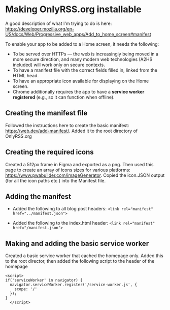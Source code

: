 # Making OnlyRSS.org installable

A good description of what I'm trying to do is here: https://developer.mozilla.org/en-US/docs/Web/Progressive_web_apps/Add_to_home_screen#manifest

To enable your app to be added to a Home screen, it needs the following:

* To be served over HTTPs — the web is increasingly being moved in a more secure direction, and many modern web technologies (A2HS included) will work only on secure contexts.
* To have a manifest file with the correct fields filled in, linked from the HTML head.
* To have an appropriate icon available for displaying on the Home screen.
* Chrome additionally requires the app to have a **service worker registered** (e.g., so it can function when offline).

## Creating the manifest file
Followed the instructions here to create the basic manifest: https://web.dev/add-manifest/. Added it to the root directory of OnlyRSS.org

## Creating the required icons
Created a 512px frame in Figma and exported as a png. Then used this page to create an array of icons sizes for various platforms: https://www.pwabuilder.com/imageGenerator. Copied the icon.JSON output (for all the icon paths etc.) into the Manifest file.

## Adding the manifest
* Added the following to all blog post headers: `<link rel="manifest" href="../manifest.json">`

* Added the following to the index.html header: `<link rel="manifest" href="/manifest.json">`

## Making and adding the basic service worker
Created a basic service worker that cached the homepage only. Added this to the root director, then added the following script to the header of the homepage
```
<script>
if('serviceWorker' in navigator) {
  navigator.serviceWorker.register('/service-worker.js', {
    scope: '/'
  });
}
  </script>
  ```